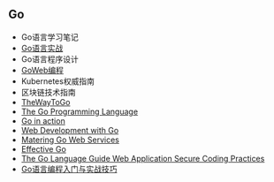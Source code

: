##  Go

- Go语言学习笔记
- [Go语言实战](Go语言实战/README.md) 
- Go语言程序设计
- [GoWeb编程](GoWeb编程/README.md)
- Kubernetes权威指南
- 区块链技术指南
- [TheWayToGo](TheWayToGo/README.md)
- [The Go Programming Language](TheGoProgrammingLanguage/README.md)
- [Go in action](GoInAction/README.md)
- [Web Development with Go](WebDevelopmentWithGo/README.md)
- [Matering Go Web Services](MateringGoWebServices/README.md)
- [Effective Go](EffectiveGo/README.md)
- [The Go Language Guide Web Application Secure Coding Practices](Go/TheGoLanguageGuideWebApplicationSecureCodingPractices/README.md)
- [Go语言编程入门与实战技巧](Go语言编程入门与实战技巧/README.md)